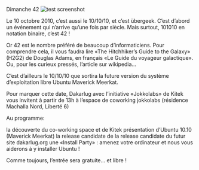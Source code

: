 
 Dimanche 42
![test screenshot](http://upload.wikimedia.org/wikipedia/commons/thumb/1/1d/The_Hitchhiker's_Guide_to_the_Galaxy,_french.svg/200px-The_Hitchhiker's_Guide_to_the_Galaxy,_french.svg.png "")
    
      


Le 10 octobre 2010, c’est aussi le 10/10/10, et c’est übergeek. C’est d’abord un événement qui n’arrive qu’une fois par siècle. Mais surtout, 101010 en notation binaire, c’est 42 !


Or 42 est le nombre préféré de beaucoup d’informaticiens. Pour comprendre cela, il vous faudra lire «The Hitchhiker’s Guide to the Galaxy» (H2G2) de Douglas Adams, en français «Le Guide du voyageur galactique». Ou, pour les curieux pressés, l’article sur wikipedia…



C’est d’ailleurs le 10/10/10 que sortira la future version du système d’exploitation libre Ubuntu Maverick Meerkat.



Pour marquer cette date, Dakarlug avec l’initiative «Jokkolabs» de Kitek vous invitent à partir de 13h à l’espace de coworking jokkolabs (résidence Machalla Nord, Liberté 6)



Au programme:

la découverte du co-working space et de Kitek
présentation d’Ubuntu 10.10 (Maverick Meerkat)
la release candidate de la release candidate du futur site dakarlug.org
une «Install Party» : amenez votre ordinateur et nous vous aiderons à y installer Ubuntu !




Comme toujours, l’entrée sera gratuite… et libre !







    
    
    



    



    



    



    



    



 
    
     
